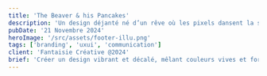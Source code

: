 ```yaml
---
title: 'The Beaver & his Pancakes'
description: 'Un design déjanté né d’un rêve où les pixels dansent la salsa. Une explosion de couleurs et de formes qui promet une expérience visuelle aussi surprenante qu’un chat en costume de super-héros. Pour les amateurs d’inattendu !'
pubDate: '21 Novembre 2024'
heroImage: '/src/assets/footer-illu.png'
tags: ['branding', 'uxui', 'communication']
client: 'Fantaisie Créative @2024'
brief: 'Créer un design vibrant et décalé, mêlant couleurs vives et formes ludiques pour surprendre le spectateur. S’adressant aux amateurs de créativité audacieuse, le projet vise à casser les conventions visuelles avec une identité complète incluant logos et illustrations, dans un style fun et inattendu.'
---
```


